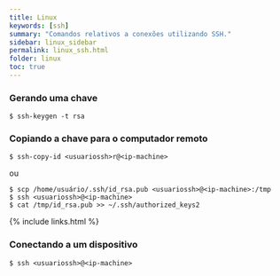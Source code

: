 ```yaml
---
title: Linux
keywords: [ssh]
summary: "Comandos relativos a conexões utilizando SSH."
sidebar: linux_sidebar
permalink: linux_ssh.html
folder: linux
toc: true
---
```


### Gerando uma chave

```shell
$ ssh-keygen -t rsa
```

### Copiando a chave para o computador remoto

```shell
$ ssh-copy-id <usuariossh>r@<ip-machine>
```
ou

```shell
$ scp /home/usuário/.ssh/id_rsa.pub <usuariossh>@<ip-machine>:/tmp
$ ssh <usuariossh>@<ip-machine>
$ cat /tmp/id_rsa.pub >> ~/.ssh/authorized_keys2
```

{% include links.html %}


### Conectando a um dispositivo

```shell
$ ssh <usuariossh>@<ip-machine>
```


